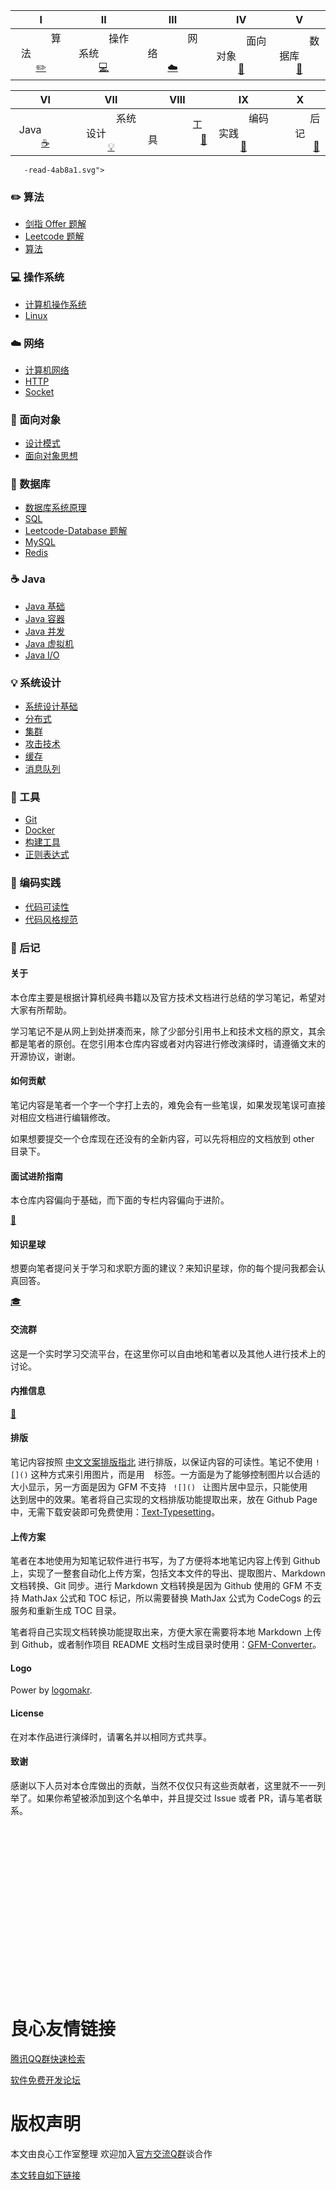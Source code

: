 
 

| Ⅰ | Ⅱ | Ⅲ | Ⅳ | Ⅴ |
| :--------: | :---------: | :---------: | :---------: | :---------: |
| &emsp;&emsp;&emsp;算法&emsp;&emsp;&emsp; [:pencil2:](#pencil2-算法) | &emsp;&emsp;&emsp;操作系统&emsp;&emsp;&emsp; [:computer:](#computer-操作系统) | &emsp;&emsp;&emsp;&emsp;网络&emsp;&emsp;&emsp;&emsp; [:cloud:](#cloud-网络) | &emsp;&emsp;&emsp;面向对象&emsp;&emsp;&emsp; [:couple:](#couple-面向对象) | &emsp;&emsp;&emsp;数据库&emsp;&emsp; [:floppy_disk:](#floppy_disk-数据库)|

| Ⅵ | Ⅶ | Ⅷ | Ⅸ | Ⅹ |
|:---------:| :---------: | :-------: | :-------:| :------:|
| &emsp;&emsp;&emsp;Java&emsp;&emsp;&emsp; [:coffee:](#coffee-java) | &emsp;&emsp;&emsp;系统设计&emsp;&emsp;&emsp; [:bulb:](#bulb-系统设计) | &emsp;&emsp;&emsp;&emsp;工具&emsp;&emsp;&emsp;&emsp; [:hammer:](#hammer-工具) | &emsp;&emsp;&emsp;编码实践&emsp;&emsp;&emsp; [:speak_no_evil:](#speak_no_evil-编码实践) | &emsp;&emsp;&emsp;后记 &emsp;&emsp;&emsp; [:memo:](#memo-后记) |

 

 
     
     
       -read-4ab8a1.svg">        
  

### :pencil2: 算法

- [剑指 Offer 题解](https://github.com/CyC2018/CS-Notes/blob/master/docs/notes/剑指%20offer%20题解.md)
- [Leetcode 题解](https://github.com/CyC2018/CS-Notes/blob/master/docs/notes/Leetcode%20题解.md)
- [算法](https://github.com/CyC2018/CS-Notes/blob/master/docs/notes/算法.md)

### :computer: 操作系统

- [计算机操作系统](https://github.com/CyC2018/CS-Notes/blob/master/docs/notes/计算机操作系统.md)
- [Linux](http://u.720life.cn/g/54145d0471d91890860f7f8463c03046755331a0ea59b5edd516892a464d1c4ecfd41557f2484d48f49c06d158255ec8f9f72c8c840a448c5826edf4f08b01bab7c02ef505c5d5a48971e7e781e8eefa)

### :cloud: 网络 

- [计算机网络](https://github.com/CyC2018/CS-Notes/blob/master/docs/notes/计算机网络.md)
- [HTTP](http://u.720life.cn/g/54145d0471d91890860f7f8463c03046755331a0ea59b5edd516892a464d1c4ecfd41557f2484d48f49c06d158255ec8306d677228551d57ba563d7b02ae31a2afacda56dbea71ecc869d6cfa1386506)
- [Socket](http://u.720life.cn/g/54145d0471d91890860f7f8463c03046755331a0ea59b5edd516892a464d1c4ecfd41557f2484d48f49c06d158255ec874bdeb79f4a4c1ae2dddf60d0e8a0d72a2e8132a09f14eadaf6f8c8ee7ddc4ae)

### :couple: 面向对象

- [设计模式](https://github.com/CyC2018/CS-Notes/blob/master/docs/notes/设计模式.md)
- [面向对象思想](https://github.com/CyC2018/CS-Notes/blob/master/docs/notes/面向对象思想.md)

### :floppy_disk: 数据库 

- [数据库系统原理](https://github.com/CyC2018/CS-Notes/blob/master/docs/notes/数据库系统原理.md)
- [SQL](http://u.720life.cn/g/54145d0471d91890860f7f8463c03046755331a0ea59b5edd516892a464d1c4ecfd41557f2484d48f49c06d158255ec8fcec40010a4b4dd46237a493c7a98305794341901a82cf62bfa794c001cf9313)
- [Leetcode-Database 题解](https://github.com/CyC2018/CS-Notes/blob/master/docs/notes/Leetcode-Database%20题解.md)
- [MySQL](http://u.720life.cn/g/54145d0471d91890860f7f8463c03046755331a0ea59b5edd516892a464d1c4ecfd41557f2484d48f49c06d158255ec855a73718d3f34c7f9945e916abde2502742dc8030fc9b8691b7a9e1bb610565d)
- [Redis](http://u.720life.cn/g/54145d0471d91890860f7f8463c03046755331a0ea59b5edd516892a464d1c4ecfd41557f2484d48f49c06d158255ec89e671a023a80259e918a442991c4043fd5f6216ed57fa2fd1fc24786324e2d8f)

### :coffee: Java

- [Java 基础](https://github.com/CyC2018/CS-Notes/blob/master/docs/notes/Java%20基础.md)
- [Java 容器](https://github.com/CyC2018/CS-Notes/blob/master/docs/notes/Java%20容器.md)
- [Java 并发](https://github.com/CyC2018/CS-Notes/blob/master/docs/notes/Java%20并发.md)
- [Java 虚拟机](https://github.com/CyC2018/CS-Notes/blob/master/docs/notes/Java%20虚拟机.md)
- [Java I/O](http://u.720life.cn/g/54145d0471d91890860f7f8463c03046755331a0ea59b5edd516892a464d1c4ecfd41557f2484d48f49c06d158255ec80212a6017b801aa3795d0bfcbd170df1c9b2f53a1c81b7196792f778448a0d6f)

### :bulb: 系统设计 

- [系统设计基础](https://github.com/CyC2018/CS-Notes/blob/master/docs/notes/系统设计基础.md)
- [分布式](https://github.com/CyC2018/CS-Notes/blob/master/docs/notes/分布式.md)
- [集群](https://github.com/CyC2018/CS-Notes/blob/master/docs/notes/集群.md)
- [攻击技术](https://github.com/CyC2018/CS-Notes/blob/master/docs/notes/攻击技术.md)
- [缓存](https://github.com/CyC2018/CS-Notes/blob/master/docs/notes/缓存.md)
- [消息队列](https://github.com/CyC2018/CS-Notes/blob/master/docs/notes/消息队列.md)

### :hammer: 工具 

- [Git](http://u.720life.cn/g/54145d0471d91890860f7f8463c03046755331a0ea59b5edd516892a464d1c4ecfd41557f2484d48f49c06d158255ec8596dd2478a981c3500a2ad67a2df61331eb88d3ec301ab52fe5f10d0bb206577)
- [Docker](http://u.720life.cn/g/54145d0471d91890860f7f8463c03046755331a0ea59b5edd516892a464d1c4ecfd41557f2484d48f49c06d158255ec86ef0aff96000a9a080c4a1f1386c98a3dfedb3f0d738ba13e13856b081e9b8af)
- [构建工具](https://github.com/CyC2018/CS-Notes/blob/master/docs/notes/构建工具.md)
- [正则表达式](https://github.com/CyC2018/CS-Notes/blob/master/docs/notes/正则表达式.md)

### :speak_no_evil: 编码实践 

- [代码可读性](https://github.com/CyC2018/CS-Notes/blob/master/docs/notes/代码可读性.md)
- [代码风格规范](https://github.com/CyC2018/CS-Notes/blob/master/docs/notes/代码风格规范.md)

### :memo: 后记 

#### 关于

本仓库主要是根据计算机经典书籍以及官方技术文档进行总结的学习笔记，希望对大家有所帮助。

学习笔记不是从网上到处拼凑而来，除了少部分引用书上和技术文档的原文，其余都是笔者的原创。在您引用本仓库内容或者对内容进行修改演绎时，请遵循文末的开源协议，谢谢。

#### 如何贡献

笔记内容是笔者一个字一个字打上去的，难免会有一些笔误，如果发现笔误可直接对相应文档进行编辑修改。

如果想要提交一个仓库现在还没有的全新内容，可以先将相应的文档放到 other 目录下。

#### 面试进阶指南

本仓库内容偏向于基础，而下面的专栏内容偏向于进阶。

[🍉](http://u.720life.cn/g/899b97186d3c25e681bcee8d4ee5bef1bdfea8845364476adf5666828bed89b1)

#### 知识星球

想要向笔者提问关于学习和求职方面的建议？来知识星球，你的每个提问我都会认真回答。

[🎓](other/Planet.md)

#### 交流群

这是一个实时学习交流平台，在这里你可以自由地和笔者以及其他人进行技术上的讨论。

 

#### 内推信息

[🔎](http://u.720life.cn/g/54145d0471d91890860f7f8463c03046418be56d6165bb64e3455b5ec4f504e071856ebea8b4c7dfe8d2b25d8b95a684)

#### 排版

笔记内容按照 [中文文案排版指北](https://mazhuang.org/wiki/chinese-copywriting-guidelines/) 进行排版，以保证内容的可读性。笔记不使用 `![]()` 这种方式来引用图片，而是用 ` ` 标签。一方面是为了能够控制图片以合适的大小显示，另一方面是因为 GFM 不支持 `  ![]()  ` 让图片居中显示，只能使用 `     ` 达到居中的效果。笔者将自己实现的文档排版功能提取出来，放在 Github Page 中，无需下载安装即可免费使用：[Text-Typesetting](https://github.com/CyC2018/Markdown-Typesetting)。

#### 上传方案

笔者在本地使用为知笔记软件进行书写，为了方便将本地笔记内容上传到 Github 上，实现了一整套自动化上传方案，包括文本文件的导出、提取图片、Markdown 文档转换、Git 同步。进行 Markdown 文档转换是因为 Github 使用的 GFM 不支持 MathJax 公式和 TOC 标记，所以需要替换 MathJax 公式为 CodeCogs 的云服务和重新生成 TOC 目录。

笔者将自己实现文档转换功能提取出来，方便大家在需要将本地 Markdown 上传到 Github，或者制作项目 README 文档时生成目录时使用：[GFM-Converter](http://u.720life.cn/g/54145d0471d91890860f7f8463c0304664d43cacffefa4e1cc3af37418ca74a947e619c3e2f5919f6ce7862838f52c96)。

#### Logo

Power by [logomakr](http://u.720life.cn/g/76153fead83283263b038d0d86e1eb075bfdcc5e666d9cb1b8aca4b7628fa382).

#### License

在对本作品进行演绎时，请署名并以相同方式共享。

   

#### 致谢

感谢以下人员对本仓库做出的贡献，当然不仅仅只有这些贡献者，这里就不一一列举了。如果你希望被添加到这个名单中，并且提交过 Issue 或者 PR，请与笔者联系。

 
​     
  
 
​     
  
 
​     
 
 
​     
  
 
​     
 
 
​     
 
 
​     
 
 
​     
 
 
​     
 



 # 良心友情链接

[腾讯QQ群快速检索](http://u.720life.cn/s/8cf73f7c)

[软件免费开发论坛](http://u.720life.cn/s/bbb01dc0)

# 版权声明 

本文由良心工作室整理 欢迎加入[官方交流Q群](https://u.720life.cn/s/f2316816)谈合作

[本文转自如下链接](http://u.720life.cn/g/2e71d0f0a5c601172267ba20d3a43c6eb9e0c6dda31e3b3926834243990207af649289f8fd73021f53ea3856eaf6f257eded0b34f6bbe8b00e5ee77dd3eb6c0d)
